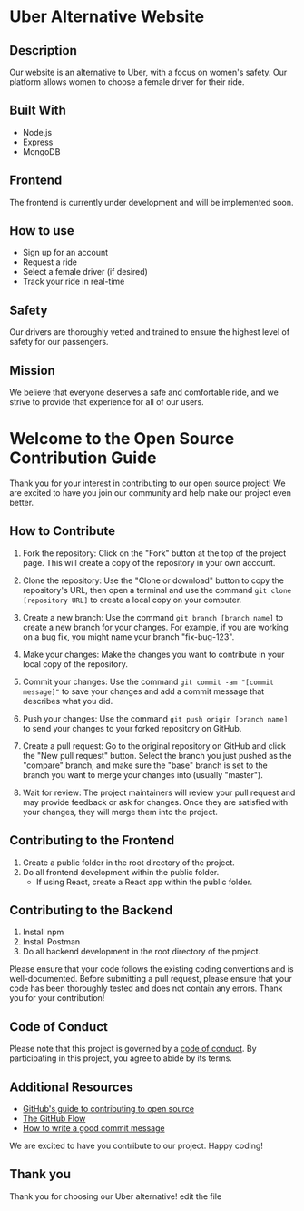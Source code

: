 # Uber Alternative Website

## Description
Our website is an alternative to Uber, with a focus on women's safety. Our platform allows women to choose a female driver for their ride.

## Built With
- Node.js
- Express
- MongoDB

## Frontend
The frontend is currently under development and will be implemented soon.

## How to use
- Sign up for an account
- Request a ride
- Select a female driver (if desired)
- Track your ride in real-time

## Safety
Our drivers are thoroughly vetted and trained to ensure the highest level of safety for our passengers.

## Mission
We believe that everyone deserves a safe and comfortable ride, and we strive to provide that experience for all of our users.

# Welcome to the Open Source Contribution Guide

Thank you for your interest in contributing to our open source project! We are excited to have you join our community and help make our project even better.

## How to Contribute

1. Fork the repository: Click on the "Fork" button at the top of the project page. This will create a copy of the repository in your own account.

2. Clone the repository: Use the "Clone or download" button to copy the repository's URL, then open a terminal and use the command `git clone [repository URL]` to create a local copy on your computer.

3. Create a new branch: Use the command `git branch [branch name]` to create a new branch for your changes. For example, if you are working on a bug fix, you might name your branch "fix-bug-123".

4. Make your changes: Make the changes you want to contribute in your local copy of the repository.

5. Commit your changes: Use the command `git commit -am "[commit message]"` to save your changes and add a commit message that describes what you did.

6. Push your changes: Use the command `git push origin [branch name]` to send your changes to your forked repository on GitHub.

7. Create a pull request: Go to the original repository on GitHub and click the "New pull request" button. Select the branch you just pushed as the "compare" branch, and make sure the "base" branch is set to the branch you want to merge your changes into (usually "master").

8. Wait for review: The project maintainers will review your pull request and may provide feedback or ask for changes. Once they are satisfied with your changes, they will merge them into the project.

## Contributing to the Frontend
1. Create a public folder in the root directory of the project.
2. Do all frontend development within the public folder.
    - If using React, create a React app within the public folder.

## Contributing to the Backend
1. Install npm
2. Install Postman
3. Do all backend development in the root directory of the project.

Please ensure that your code follows the existing coding conventions and is well-documented. Before submitting a pull request, please ensure that your code has been thoroughly tested and does not contain any errors. Thank you for your contribution!


## Code of Conduct

Please note that this project is governed by a [code of conduct](CODE_OF_CONDUCT.md). By participating in this project, you agree to abide by its terms.

## Additional Resources

- [GitHub's guide to contributing to open source](https://opensource.guide/how-to-contribute/)
- [The GitHub Flow](https://guides.github.com/introduction/flow/)
- [How to write a good commit message](https://chris.beams.io/posts/git-commit/)

We are excited to have you contribute to our project. Happy coding!


## Thank you
Thank you for choosing our Uber alternative!
edit the file
